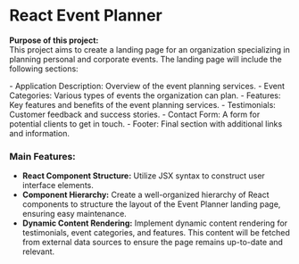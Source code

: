 <h1>React Event Planner</h1>

<p><strong>Purpose of this project:</strong><br>
This project aims to create a landing page for an organization specializing in planning personal and corporate events. The landing page will include the following sections:</p>
- Application Description: Overview of the event planning services.
- Event Categories: Various types of events the organization can plan.
- Features: Key features and benefits of the event planning services.
- Testimonials: Customer feedback and success stories.
- Contact Form: A form for potential clients to get in touch.
- Footer: Final section with additional links and information.


### Main Features:

- **React Component Structure:** Utilize JSX syntax to construct user interface elements.
- **Component Hierarchy:** Create a well-organized hierarchy of React components to structure the layout of the Event Planner landing page, ensuring easy maintenance.
- **Dynamic Content Rendering:** Implement dynamic content rendering for testimonials, event categories, and features. This content will be fetched from external data sources to ensure the page remains up-to-date and relevant.
